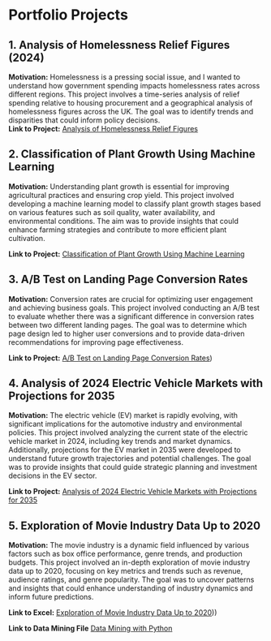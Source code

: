 # Portfolio Projects

## 1. Analysis of Homelessness Relief Figures (2024)
**Motivation:** Homelessness is a pressing social issue, and I wanted to understand how government spending impacts homelessness rates across different regions. This project involves a time-series analysis of relief spending relative to housing procurement and a geographical analysis of homelessness figures across the UK. The goal was to identify trends and disparities that could inform policy decisions.  
**Link to Project:** [Analysis of Homelessness Relief Figures](https://github.com/Tris123FC/Portfolio/blob/main/excel/homelessness_analysis/READ_ME.md)

## 2. Classification of Plant Growth Using Machine Learning

**Motivation:** Understanding plant growth is essential for improving agricultural practices and ensuring crop yield. This project involved developing a machine learning model to classify plant growth stages based on various features such as soil quality, water availability, and environmental conditions. The aim was to provide insights that could enhance farming strategies and contribute to more efficient plant cultivation.

**Link to Project:** [Classification of Plant Growth Using Machine Learning](https://github.com/Tris123FC/Portfolio/blob/main/plant_analysis/growth_classifier.ipynb)

## 3. A/B Test on Landing Page Conversion Rates

**Motivation:** Conversion rates are crucial for optimizing user engagement and achieving business goals. This project involved conducting an A/B test to evaluate whether there was a significant difference in conversion rates between two different landing pages. The goal was to determine which page design led to higher user conversions and to provide data-driven recommendations for improving page effectiveness.

**Link to Project:** [A/B Test on Landing Page Conversion Rates](https://github.com/Tris123FC/Portfolio/blob/main/ab_test/page_conversion.ipynb))

## 4. Analysis of 2024 Electric Vehicle Markets with Projections for 2035

**Motivation:** The electric vehicle (EV) market is rapidly evolving, with significant implications for the automotive industry and environmental policies. This project involved analyzing the current state of the electric vehicle market in 2024, including key trends and market dynamics. Additionally, projections for the EV market in 2035 were developed to understand future growth trajectories and potential challenges. The goal was to provide insights that could guide strategic planning and investment decisions in the EV sector.

**Link to Project:** [Analysis of 2024 Electric Vehicle Markets with Projections for 2035](link-to-project)


## 5. Exploration of Movie Industry Data Up to 2020

**Motivation:** The movie industry is a dynamic field influenced by various factors such as box office performance, genre trends, and production budgets. This project involved an in-depth exploration of movie industry data up to 2020, focusing on key metrics and trends such as revenue, audience ratings, and genre popularity. The goal was to uncover patterns and insights that could enhance understanding of industry dynamics and inform future predictions.

**Link to Excel:** [Exploration of Movie Industry Data Up to 2020](https://onedrive.live.com/personal/c88ea4021b131a70/_layouts/15/Doc.aspx?resid=C88EA4021B131A70!s1e1643b22998488f8c5d11ce84ce22e0&cid=c88ea4021b131a70&migratedtospo=true&app=Excel)))

**Link to Data Mining File** [Data Mining with Python](https://github.com/Tris123FC/Portfolio/blob/main/movie_analysis/data_mining.ipynb)


